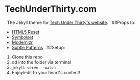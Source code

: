 TechUnderThirty.com
=========
 
The Jekyll theme for [Tech Under Thirty's website](http://techunderthirty.com).
 
##Props to:
* [HTML5 Reset](http://html5reset.org/)
* [Symbolset](http://symbolset.com/)
* [Modernizr](http://modernizr.com/)
* [Subtle Patterns](http://subtlepatterns.com/)
 
##Setup:
1. Clone this repo
2. cd into the folder via terminal
3. `jekyll serve --watch`
4. Enjoy/edit to your heart's content!
